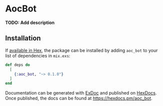 # AocBot

**TODO: Add description**

## Installation

If [available in Hex](https://hex.pm/docs/publish), the package can be installed
by adding `aoc_bot` to your list of dependencies in `mix.exs`:

```elixir
def deps do
  [
    {:aoc_bot, "~> 0.1.0"}
  ]
end
```

Documentation can be generated with [ExDoc](https://github.com/elixir-lang/ex_doc)
and published on [HexDocs](https://hexdocs.pm). Once published, the docs can
be found at <https://hexdocs.pm/aoc_bot>.

